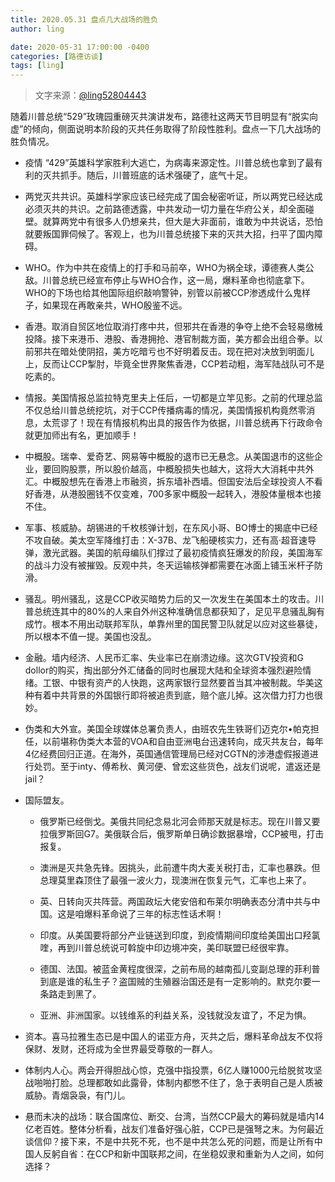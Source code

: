 ```yaml
---
title: 2020.05.31 盘点几大战场的胜负
author: ling

date: 2020-05-31 17:00:00 -0400
categories: [路德访谈]
tags: [ling]
---
```


> 文字来源：[@ling52804443](https://twitter.com/ling52804443)  

随着川普总统“529”玫瑰园重磅灭共演讲发布，路德社这两天节目明显有“脱实向虚”的倾向，侧面说明本阶段的灭共任务取得了阶段性胜利。盘点一下几大战场的胜负情况。

- 疫情 “429”英雄科学家胜利大逃亡，为病毒来源定性。川普总统也拿到了最有利的灭共抓手。随后，川普班底的话术强硬了，底气十足。

- 两党灭共共识。英雄科学家应该已经完成了国会秘密听证，所以两党已经达成必须灭共的共识。之前路德透露，中共发动一切力量在华府公关，却全面碰壁。就算两党中有很多人仍想亲共，但大是大非面前，谁敢为中共说话，恐怕就要叛国罪伺候了。客观上，也为川普总统接下来的灭共大招，扫平了国内障碍。

- WHO。作为中共在疫情上的打手和马前卒，WHO为祸全球，谭德赛人类公敌。川普总统已经宣布停止与WHO合作，这一局，爆料革命也彻底拿下。WHO的下场也给其他国际组织敲响警钟，别管以前被CCP渗透成什么鬼样子，如果现在再敢亲共，WHO殷鉴不远。

- 香港。取消自贸区地位取消打疼中共，但邪共在香港的争夺上绝不会轻易缴械投降。接下来港币、港股、香港拥抢、港官制裁方面，美方都会出组合拳。以前邪共在暗处使阴招，美方吃暗亏也不好明着反击。现在把对决放到明面儿上，反而让CCP掣肘，毕竟全世界聚焦香港，CCP若动粗，海军陆战队可不是吃素的。

- 情报。美国情报总监拉特克里夫上任后，一切都是立竿见影。之前的代理总监不仅总给川普总统挖坑，对于CCP传播病毒的情况，美国情报机构竟然零消息，太荒谬了！现在有情报机构出具的报告作为依据，川普总统再下行政命令就更加师出有名，更加顺手！

- 中概股。瑞幸、爱奇艺、网易等中概股的退市已无悬念。从美国退市的这些企业，要回购股票，所以股价越高，中概股损失也越大，这将大大消耗中共外汇。中概股想先在香港上市融资，拆东墙补西墙。但国安法后全球投资人不看好香港，从港股圈钱不仅变难，700多家中概股一起转入，港股体量根本也接不住。

- 军事、核威胁。胡锡进的千枚核弹计划，在东风小哥、BO博士的揭底中已经不攻自破。美太空军降维打击：X-37B、龙飞船硬核实力，还有高·超音速导弹，激光武器。美国的航母编队们撑过了最初疫情疯狂爆发的阶段，美国海军的战斗力没有被摧毁。反观中共，冬天运输核弹都需要在冰面上铺玉米杆子防滑。

- 骚乱。明州骚乱，这是CCP收买暗势力后的又一次发生在美国本土的攻击。川普总统连其中的80%的人来自外州这种准确信息都获知了，足见平息骚乱胸有成竹。根本不用出动联邦军队，单靠州里的国民警卫队就足以应对这些暴徒，所以根本不值一提。美国也没乱。

- 金融。墙内经济、人民币汇率、失业率已在崩溃边缘。这次GTV投资和G dollor的购买，掏出部分外汇储备的同时也展现大陆和全球资本强烈避险情绪。工银、中银有资产的人快跑，这两家银行显然要首当其冲被制裁。华美这种有着中共背景的外国银行即将被追责到底，赔个底儿掉。这次借力打力也很妙。

- 伪类和大外宣。美国全球媒体总署负责人，由班农先生铁哥们迈克尔•帕克担任，以前堪称伪类大本营的VOA和自由亚洲电台迅速转向，成灭共友台，每年4亿经费回归正道。在海外，英国通信管理局已经对CGTN的涉港虚假报道进行处罚。至于inty、傅希秋、黄河便、曾宏这些货色，战友们说呢，遣返还是jail？

- 国际盟友。
  - 俄罗斯已经倒戈。美俄共同纪念易北河会师那天就是标志。现在川普又要拉俄罗斯回G7。美俄联合后，俄罗斯单日确诊数据暴增，CCP被甩，打击报复。

  - 澳洲是灭共急先锋。因挑头，此前遭牛肉大麦关税打击，汇率也暴跌。但总理莫里森顶住了最强一波火力，现澳洲在恢复元气，汇率也上来了。

  - 英、日转向灭共阵营。两国政坛大佬安倍和布莱尔明确表态分清中共与中国。这是咱爆料革命说了三年的标志性话术啊！

  - 印度。从美国要将部分产业链送到印度，到疫情期间印度给美国出口羟氯喹，再到川普总统说可斡旋中印边境冲突，美印联盟已经很牢靠。

  - 德国、法国。被蓝金黄程度很深，之前布局的越南孤儿变副总理的菲利普到底是谁的私生子？盗国贼的生殖器治国还是有一定影响的。默克尔要一条路走到黑了。

  - 亚洲、非洲国家。以钱维系的利益关系，没钱就没友谊了，不足为惧。

- 资本。喜马拉雅生态已是中国人的诺亚方舟，灭共之后，爆料革命战友不仅将保财、发财，还将成为全世界最受尊敬的一群人。

- 体制内人心。两会开得胆战心惊，克强中指投票，6亿人赚1000元给脱贫攻坚战啪啪打脸。总理都敢如此露骨，体制内都憋不住了，急于表明自己是人质被威胁。青烟袅袅，有门儿。

- 悬而未决的战场：联合国席位、断交、台湾，当然CCP最大的筹码就是墙内14亿老百姓。整体分析看，战友们准备好强心脏，CCP已是强弩之末。为何最近谈信仰？接下来，不是中共死不死，也不是中共怎么死的问题，而是让所有中国人反躬自省：在CCP和新中国联邦之间，在坐稳奴隶和重新为人之间，如何选择？
